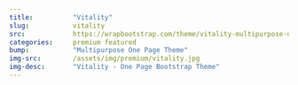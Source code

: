 ```yaml
---
title:			"Vitality"
slug:			vitality
src:			https://wrapbootstrap.com/theme/vitality-multipurpose-one-page-theme-WB02K3KK3?ref=StartBootstrap
categories:		premium featured
bump:			"Multipurpose One Page Theme"
img-src:		/assets/img/premium/vitality.jpg
img-desc:		"Vitality - One Page Bootstrap Theme"
---
```

